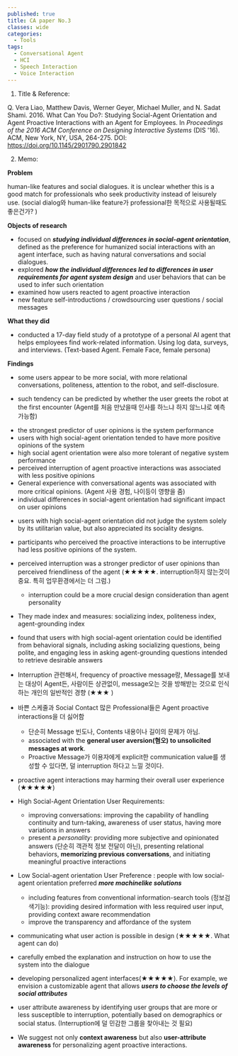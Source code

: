 ```yaml
---
published: true
title: CA paper No.3
classes: wide
categories:
  - Tools
tags:
  - Conversational Agent
  - HCI
  - Speech Interaction
  - Voice Interaction
---
```





1. Title & Reference:

  Q. Vera Liao, Matthew Davis, Werner Geyer, Michael Muller, and N. Sadat Shami. 2016. What Can You Do?: Studying Social-Agent 
  Orientation and Agent Proactive Interactions with an Agent for Employees. In *Proceedings of the 2016 ACM Conference on Designing 
  Interactive Systems* (DIS '16). ACM, New York, NY, USA, 264-275. DOI: https://doi.org/10.1145/2901790.2901842



2. Memo:

**Problem**

human-like features and social dialogues. it is unclear whether this is a good match for professionals who seek productivity instead of leisurely use. (social dialog와 human-like feature가 professional한 목적으로 사용될때도 좋은건가? )

**Objects of research**

- focused on ***studying individual differences in social-agent orientation***, defined as the preference for humanized social interactions with an agent interface, such as having natural conversations and social dialogues. 
- explored ***how the individual differences led to differences in user requirements for agent system design*** and user behaviors that can be used to infer such orientation
-  examined how users reacted to agent proactive interaction
  -  new feature self-introductions / crowdsourcing user questions / social messages

**What they did**

* conducted a 17-day field study of a prototype of a personal AI agent that helps employees find work-related information. Using log data, surveys, and interviews. (Text-based Agent. Female Face, female persona)


**Findings**

* some users appear to be more social, with more relational conversations, politeness, attention to the robot, and self-disclosure. 
  
- such tendency can be predicted by whether the user greets the robot at the first encounter (Agent를 처음 만났을때 인사를 하느냐 하지 않느냐로 예측가능함)
  
* the strongest predictor of user opinions is the system performance
* users with high social-agent orientation tended to have more positive opinions of the system 
* high social agent orientation were also more tolerant of negative system performance 
* perceived interruption of agent proactive interactions was associated with less positive opinions 
* General experience with conversational agents was associated with more critical opinions.  (Agent 사용 경험, 나이등이 영향을 줌)
* individual differences in social-agent orientation had significant impact on user opinions
  
- users with high social-agent orientation did not judge the system solely by its utilitarian value, but also appreciated its sociality designs. 
  
* participants who perceived the proactive interactions to be interruptive had less positive opinions of the system.

* perceived interruption was a stronger predictor of user opinions than perceived friendliness of the agent (★★★★★. interruption하지 않는것이 중요. 특히 업무환경에서는 더 그럼.)

  - interruption could be a more crucial design consideration than agent personality

* They made index and measures:  socializing index,  politeness index,  agent-grounding index

* found that users with high social-agent orientation could be identified from behavioral signals, including asking socializing questions, being polite, and engaging less in asking agent-grounding questions intended to retrieve desirable answers

* Interruption 관련해서, frequency of proactive message랑, Message를 보내는 대상이 Agent든, 사람이든 상관없이, message오는 것을 방해받는 것으로 인식하는 개인의 일반적인 경향 (★★★ ) 

* 바쁜 스케줄과 Social Contact 많은 Professional들은 Agent proactive interactions을 더 싫어함

  - 단순히 Message 빈도나, Contents 내용이나 길이의 문제가 아님.  
  - associated with the **general user aversion(혐오) to unsolicited messages at work**.
  - Proactive Message가 이용자에게 explicit한 communication value를 생성할 수 있다면, 덜 interruption 하다고 느낄 것이다. 

* proactive agent interactions may harming their overall user experience (★★★★★)

* High Social-Agent Orientation User Requirements:  

  - improving conversations:  improving the capability of handling continuity and turn-taking, awareness of user status, having more variations in answers
  - present a *personality*: providing more subjective and opinionated answers  (단순히 객관적 정보 전달이 아닌), presenting relational behaviors, **memorizing previous conversations**, and initiating meaningful proactive interactions

* Low Social-agent orientation User Preference : people with low social-agent orientation preferred ***more machinelike solutions***

  - including features from conventional information-search tools (정보검색기능):  providing desired information with less required user input, providing context aware recommendation
  - improve the transparency and affordance of the system

*  communicating what user action is possible in design (★★★★★. What agent can do)

  -  carefully embed the explanation and instruction on how to use the system into the dialogue

* developing personalized agent interfaces(★★★★★).  For example, we envision a customizable agent that allows ***users to choose the levels of social attributes***

* user attribute awareness by identifying user groups that are more or less susceptible to interruption, potentially based on demographics or social status. (Interruption에 덜 민감한 그룹을 찾아내는 것 필요)

* We suggest not only **context awareness** but also **user-attribute awareness** for personalizing agent proactive interactions.

  

  
